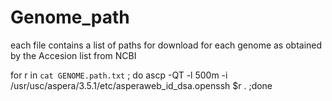 # Genome_path
each file contains a list of paths for download for each genome as obtained by the Accesion list from NCBI

for r in ` cat GENOME.path.txt ` ; do ascp -QT  -l 500m  -i /usr/usc/aspera/3.5.1/etc/asperaweb_id_dsa.openssh $r . ;done 
